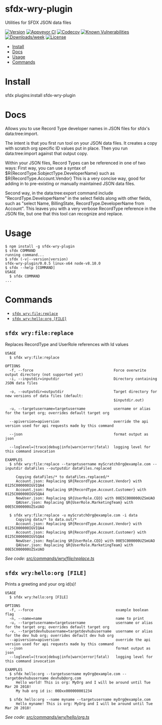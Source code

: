 sfdx-wry-plugin
===============

Utilities for SFDX JSON data files

[![Version](https://img.shields.io/npm/v/sfdx-wry-plugin.svg)](https://npmjs.org/package/sfdx-wry-plugin)
[![Appveyor CI](https://ci.appveyor.com/api/projects/status/github/billryoung/sfdx-wry-plugin?branch=master&svg=true)](https://ci.appveyor.com/project/heroku/sfdx-wry-plugin/branch/master)
[![Codecov](https://codecov.io/gh/billryoung/sfdx-wry-plugin/branch/master/graph/badge.svg)](https://codecov.io/gh/billryoung/sfdx-wry-plugin)
[![Known Vulnerabilities](https://snyk.io/test/github/billryoung/sfdx-wry-plugin/badge.svg)](https://snyk.io/test/github/billryoung/sfdx-wry-plugin)
[![Downloads/week](https://img.shields.io/npm/dw/sfdx-wry-plugin.svg)](https://npmjs.org/package/sfdx-wry-plugin)
[![License](https://img.shields.io/npm/l/sfdx-wry-plugin.svg)](https://github.com/billryoung/sfdx-wry-plugin/blob/master/package.json)

<!-- toc -->
* [Install](#install)
* [Docs](#docs)
* [Usage](#usage)
* [Commands](#commands)
<!-- tocstop -->

# Install
<!-- install -->
sfdx plugins:install sfdx-wry-plugin

# Docs
<!-- docs -->
Allows you to use Record Type developer names in JSON files for sfdx's data:tree:import.

The intent is that you first run tool on your JSON data files.  It creates a copy with scratch org specific ID values put in place.  Then you run data:tree:import against that output copy.

Within your JSON files, Record Types can be referenced in one of two ways:
First way, you can use a syntax of $R{RecordType.SobjectType.DeveloperName} such as $R{RecordType.Account.Vendor}
This is a very concise way, good for adding in to pre-existing or manually maintained JSON data files.

Second way, in the data:tree:export command include "RecordType.DeveloperName" in the select fields along with other fields, such as "select Name, BillingState, RecordType.DeveloperName from Account".  This leaves you with a very verbose RecordType reference in the JSON file, but one that this tool can recognize and replace.

 
# Usage
<!-- usage -->
```sh-session
$ npm install -g sfdx-wry-plugin
$ sfdx COMMAND
running command...
$ sfdx (-v|--version|version)
sfdx-wry-plugin/0.0.5 linux-x64 node-v8.10.0
$ sfdx --help [COMMAND]
USAGE
  $ sfdx COMMAND
...
```
<!-- usagestop -->

# Commands
<!-- commands -->
* [`sfdx wry:file:replace`](#sfdx-wryfilereplace)
* [`sfdx wry:hello:org [FILE]`](#sfdx-wryhelloorg-file)

## `sfdx wry:file:replace`

Replaces RecordType and UserRole references with Id values

```
USAGE
  $ sfdx wry:file:replace

OPTIONS
  -f, --force                                     Force overwrite output directory (not supported yet)
  -i, --inputdir=inputdir                         Directory containing JSON data files

  -o, --outputdir=outputdir                       Target directory for new versions of data files (default:
                                                  $inputdir.out)

  -u, --targetusername=targetusername             username or alias for the target org; overrides default target org

  --apiversion=apiversion                         override the api version used for api requests made by this command

  --json                                          format output as json

  --loglevel=(trace|debug|info|warn|error|fatal)  logging level for this command invocation

EXAMPLES
  $ sfdx wry:file:replace --targetusername myScratchOrg@example.com --inputdir dataFiles --outputdir dataFiles.replaced  

     Copying dataFiles/* to dataFiles.replaced/*
     Account.json: Replacing $R{RecordType.Account.Vendor} with 0125C000000IGVIQA4
     Account.json: Replacing $R{RecordType.Account.Customer} with 0125C000000IGVSQA4
     NewUser.json: Replacing $R{UserRole.CEO} with 00E5C000000UZSmUAO
     QAUser.json: Replacing $R{UserRole.MarketingTeam} with 00E5C000000UZSxUAO
  
  $ sfdx wry:file:replace -u myScratchOrg@example.com -i data  
     Copying data/* to data.out/*
     Account.json: Replacing $R{RecordType.Account.Vendor} with 0125C000000IGVIQA4
     Account.json: Replacing $R{RecordType.Account.Customer} with 0125C000000IGVSQA4
     NewUser.json: Replacing $R{UserRole.CEO} with 00E5C000000UZSmUAO
     QAUser.json: Replacing $R{UserRole.MarketingTeam} with 00E5C000000UZSxUAO
```

_See code: [src/commands/wry/file/replace.ts](https://github.com/billryoung/sfdx-wry-plugin/blob/v0.0.5/src/commands/wry/file/replace.ts)_

## `sfdx wry:hello:org [FILE]`

Prints a greeting and your org id(s)!

```
USAGE
  $ sfdx wry:hello:org [FILE]

OPTIONS
  -f, --force                                      example boolean flag
  -n, --name=name                                  name to print
  -u, --targetusername=targetusername              username or alias for the target org; overrides default target org
  -v, --targetdevhubusername=targetdevhubusername  username or alias for the dev hub org; overrides default dev hub org
  --apiversion=apiversion                          override the api version used for api requests made by this command
  --json                                           format output as json
  --loglevel=(trace|debug|info|warn|error|fatal)   logging level for this command invocation

EXAMPLES
  $ sfdx hello:org --targetusername myOrg@example.com --targetdevhubusername devhub@org.com
     Hello world! This is org: MyOrg and I will be around until Tue Mar 20 2018!
     My hub org id is: 00Dxx000000001234
  
  $ sfdx hello:org --name myname --targetusername myOrg@example.com
     Hello myname! This is org: MyOrg and I will be around until Tue Mar 20 2018!
```

_See code: [src/commands/wry/hello/org.ts](https://github.com/billryoung/sfdx-wry-plugin/blob/v0.0.5/src/commands/wry/hello/org.ts)_
<!-- commandsstop -->
